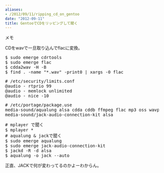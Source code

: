 ```yaml
---
aliases:
- /2012/09/11/ripping_cd_on_gentoo
date: "2012-09-11"
title: GentooでCDをリッピングして聞く
---
```

メモ

CDをwavで一旦取り込んでflacに変換。
<pre>
$ sudo emerge cdrtools
$ sudo emerge flac
$ cdda2wav -H -B
$ find . -name "*.wav" -print0 | xargs -0 flac
</pre>


<pre>
# /etc/security/limits.conf
@audio - rtprio 99
@audio - memlock unlimited
@audio - nice -10
</pre>

<pre>
# /etc/portage/package.use
media-sound/aqualung alsa cdda cddb ffmpeg flac mp3 oss wavpack jack
media-sound/jack-audio-connection-kit alsa
</pre>

<pre>
# mplayer で聞く
$ mplayer *
# aqualung & jackで聞く
$ sudo emerge aqualung
$ sudo emerge jack-audio-connection-kit
$ jackd -R -d alsa
$ aqualung -o jack --auto
</pre>

正直、JACKで何が変わってるのかよーわからん。